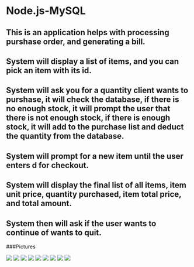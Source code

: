 # Node.js-MySQL

## This is an application helps with processing purshase order, and generating a bill.

## System will display a list of items, and you can pick an item with its id.

## System will ask you for a quantity client wants to purshase, it will check the database, if there is no enough stock, it will prompt the user that there is not enough stock, if there is enough stock, it will add to the purchase list and deduct the quantity from the database.

## System will prompt for a new item until the user enters d for checkout.

## System will display the final list of all items, item unit price, quantity purchased, item total price, and total amount.

## System then will ask if the user wants to continue of wants to quit.

###Pictures

<img src="pictures/1.JPG">
<img src="pictures/2.JPG">
<img src="pictures/3.JPG">
<img src="pictures/4.JPG">
<img src="pictures/5.JPG">
<img src="pictures/6.JPG">
<img src="pictures/m1.JPG">
<img src="pictures/m2.JPG">
<img src="pictures/m3.JPG">



